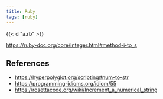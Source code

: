 ```yaml
---
title: Ruby
tags: [ruby]
---
```


{{< d "a.rb" >}}

<https://ruby-doc.org/core/Integer.html#method-i-to_s>

## References

- <https://hyperpolyglot.org/scripting#num-to-str>
- <https://programming-idioms.org/idiom/55>
- <https://rosettacode.org/wiki/Increment_a_numerical_string>
